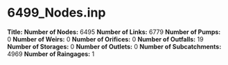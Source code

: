 # 6499_Nodes.inp
**Title:** 
**Number of Nodes:** 6495
**Number of Links:** 6779
**Number of Pumps:** 0
**Number of Weirs:** 0
**Number of Orifices:** 0
**Number of Outfalls:** 19
**Number of Storages:** 0
**Number of Outlets:** 0
**Number of Subcatchments:** 4969
**Number of Raingages:** 1
